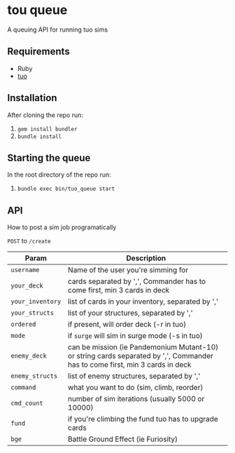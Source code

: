 # tou queue

A queuing API for running tuo sims

## Requirements
* Ruby
* [tuo](https://sf.net/p/tyrant-unleashed-optimizer)

## Installation

After cloning the repo run:

1. `gem install bundler`
2. `bundle install`

## Starting the queue

In the root directory of the repo run:

1. `bundle exec bin/tuo_queue start`

## API

How to post a sim job programatically

`POST` to `/create`

| Param | Description |
|-------|-------------|
|`username`|Name of the user you're simming for|
|`your_deck`|cards separated by ',', Commander has to come first, min 3 cards in deck|
|`your_inventory`|list of cards in your inventory, separated by ','|
|`your_structs`|list of your structures, separated by ','|
|`ordered`|if present, will order deck (-r in tuo)|
|`mode`|if `surge` will sim in surge mode (-s in tuo)|
|`enemy_deck`|can be mission (ie Pandemonium Mutant-10) or string cards separated by ',', Commander has to come first, min 3 cards in deck|
|`enemy_structs`|list of enemy structures, separated by ','|
|`command`|what you want to do (sim, climb, reorder)|
|`cmd_count`|number of sim iterations (usually 5000 or 10000)|
|`fund`|if you're climbing the fund tuo has to upgrade cards|
|`bge`| Battle Ground Effect (ie Furiosity)|
